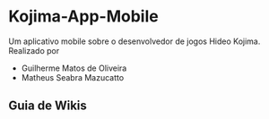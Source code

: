 # Kojima-App-Mobile
Um aplicativo mobile sobre o desenvolvedor de jogos Hideo Kojima. 
Realizado por 
- Guilherme Matos de Oliveira
- Matheus Seabra Mazucatto

## Guia de Wikis 
